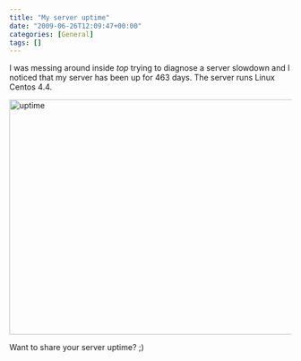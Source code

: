 ```yaml
---
title: "My server uptime"
date: "2009-06-26T12:09:47+00:00"
categories: [General]
tags: []
---
```


I was messing around inside <em>top</em> trying to diagnose a server slowdown and I noticed that my server has been up for 463 days. The server runs Linux Centos 4.4.

<img class="aligncenter size-full wp-image-1338" title="uptime" src="/image/uploads/2009/06/uptime.PNG" alt="uptime" width="667" height="420" />

Want to share your server uptime? ;)
